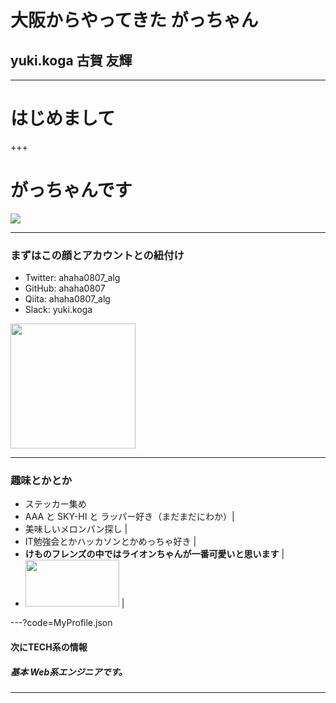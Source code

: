 # 大阪からやってきた **がっちゃん**
## yuki.koga 古賀 友輝

---

# はじめまして

+++

# がっちゃんです
![](https://avatars2.githubusercontent.com/u/16623885)

---

### まずはこの顔とアカウントとの紐付け

- Twitter: ahaha0807_alg
- GitHub: ahaha0807
- Qiita: ahaha0807_alg
- Slack: yuki.koga

<img src='https://avatars2.githubusercontent.com/u/16623885' width="200px" height="200px">

---

### 趣味とかとか

- ステッカー集め
- AAA と SKY-HI と ラッパー好き（まだまだにわか）|
- 美味しいメロンパン探し |
- IT勉強会とかハッカソンとかめっちゃ好き |
- **けものフレンズの中ではライオンちゃんが一番可愛いと思います** |
- <img src='https://encrypted-tbn0.gstatic.com/images?q=tbn:ANd9GcSiPgiIbN5IzlhSEKaOCnNh7bc6w4ZXXp4TWzXKkdXsmUklL-sH' width="150px" height="75px"> |

---?code=MyProfile.json

#### 次にTECH系の情報
##### 基本 Web系エンジニアです。

---
